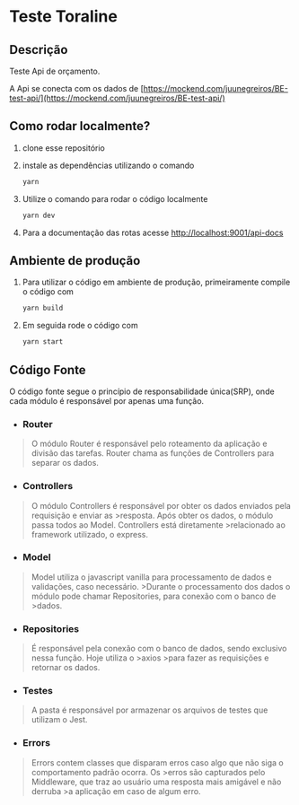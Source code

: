 # Teste Toraline

## Descrição

Teste Api de orçamento.

A Api se conecta com os dados de [https://mockend.com/juunegreiros/BE-test-api/](https://mockend.com/juunegreiros/BE-test-api/)

## Como rodar localmente?

1. clone esse repositório
2. instale as dependências utilizando o comando

    ```bash
    yarn
    ```

3. Utilize o comando  para rodar o código localmente

    ```bash
    yarn dev
    ```

4. Para a documentação das rotas acesse [http://localhost:9001/api-docs](http://localhost:9001/api-docs)

## Ambiente de produção

1. Para utilizar o código em ambiente de produção, primeiramente compile o código com

   ```bash
   yarn build
   ```

2. Em seguida rode o código com

    ```bash
    yarn start
    ```  

## Código Fonte

O código fonte segue o princípio de responsabilidade única(SRP), onde cada módulo é responsável por apenas uma função.  

- ### Router
>
>O módulo Router é responsável pelo roteamento da aplicação e divisão das tarefas. Router chama as funções de Controllers para separar os dados.  

- ### Controllers
>
>O módulo Controllers é responsável por obter os dados enviados pela requisição e enviar as >resposta. Após obter os dados, o módulo passa todos ao Model. Controllers está diretamente >relacionado ao framework utilizado, o express.  

- ### Model
>
>Model utiliza o javascript vanilla para processamento de dados e validações, caso necessário. >Durante o processamento dos dados o módulo pode chamar Repositories, para conexão com o banco de >dados.  

- ### Repositories
>
>É responsável pela conexão com o banco de dados, sendo exclusivo nessa função. Hoje utiliza o >axios >para fazer as requisições e retornar os dados.  

- ### Testes
>
>A pasta é responsável por armazenar os arquivos de testes que utilizam o Jest.  

- ### Errors
>
>Errors contem classes que disparam erros caso algo que não siga o comportamento padrão ocorra. Os >erros são capturados pelo Middleware, que traz ao usuário uma resposta mais amigável e não derruba >a aplicação em caso de algum erro.  

